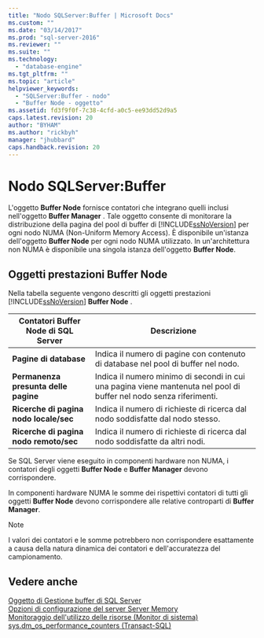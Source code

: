 ```yaml
---
title: "Nodo SQLServer:Buffer | Microsoft Docs"
ms.custom: ""
ms.date: "03/14/2017"
ms.prod: "sql-server-2016"
ms.reviewer: ""
ms.suite: ""
ms.technology: 
  - "database-engine"
ms.tgt_pltfrm: ""
ms.topic: "article"
helpviewer_keywords: 
  - "SQLServer:Buffer - nodo"
  - "Buffer Node - oggetto"
ms.assetid: fd3f9f0f-7c38-4cfd-a0c5-ee93dd52d9a5
caps.latest.revision: 20
author: "BYHAM"
ms.author: "rickbyh"
manager: "jhubbard"
caps.handback.revision: 20
---
```

# Nodo SQLServer:Buffer
  L'oggetto **Buffer Node** fornisce contatori che integrano quelli inclusi nell'oggetto **Buffer Manager** . Tale oggetto consente di monitorare la distribuzione della pagina del pool di buffer di [!INCLUDE[ssNoVersion](../../includes/ssnoversion-md.md)] per ogni nodo NUMA (Non-Uniform Memory Access). È disponibile un'istanza dell'oggetto **Buffer Node** per ogni nodo NUMA utilizzato. In un'architettura non NUMA è disponibile una singola istanza dell'oggetto **Buffer Node**.  
  
## Oggetti prestazioni Buffer Node  
 Nella tabella seguente vengono descritti gli oggetti prestazioni [!INCLUDE[ssNoVersion](../../includes/ssnoversion-md.md)] **Buffer Node** .  
  
|Contatori Buffer Node di SQL Server|Descrizione|  
|-------------------------------------|-----------------|  
|**Pagine di database**|Indica il numero di pagine con contenuto di database nel pool di buffer nel nodo.|  
|**Permanenza presunta delle pagine**|Indica il numero minimo di secondi in cui una pagina viene mantenuta nel pool di buffer nel nodo senza riferimenti.|  
|**Ricerche di pagina nodo locale/sec**|Indica il numero di richieste di ricerca dal nodo soddisfatte dal nodo stesso.|  
|**Ricerche di pagina nodo remoto/sec**|Indica il numero di richieste di ricerca dal nodo soddisfatte da altri nodi.|  
  
 Se SQL Server viene eseguito in componenti hardware non NUMA, i contatori degli oggetti **Buffer Node** e **Buffer Manager** devono corrispondere.  
  
 In componenti hardware NUMA le somme dei rispettivi contatori di tutti gli oggetti **Buffer Node** devono corrispondere alle relative controparti di **Buffer Manager**.  
  
> [!NOTE]  
>  I valori dei contatori e le somme potrebbero non corrispondere esattamente a causa della natura dinamica dei contatori e dell'accuratezza del campionamento.  
  
## Vedere anche  
 [Oggetto di Gestione buffer di SQL Server](../../relational-databases/performance-monitor/sql-server-buffer-manager-object.md)   
 [Opzioni di configurazione del server Server Memory](../../database-engine/configure-windows/server-memory-server-configuration-options.md)   
 [Monitoraggio dell'utilizzo delle risorse &#40;Monitor di sistema&#41;](../../relational-databases/performance-monitor/monitor-resource-usage-system-monitor.md)   
 [sys.dm_os_performance_counters &#40;Transact-SQL&#41;](../../relational-databases/system-dynamic-management-views/sys-dm-os-performance-counters-transact-sql.md)  
  
  